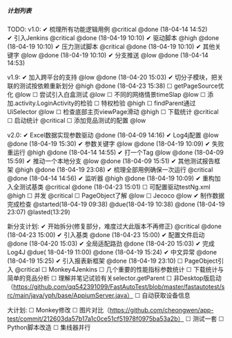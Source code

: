 ##### 计划列表
TODO:
   v1.0:
   ✔ 梳理所有功能逻辑用例 @critical @done (18-04-14 14:52)  
   ✔ 引入Jenkins @critical @done (18-04-19 10:10)
   ✔ 驱动脚本  @high @done (18-04-19 10:10)
   ✔ 压力测试脚本 @critical @done (18-04-19 10:10)
   ✔ 其他关键字 @low @done (18-04-19 10:10)
   ✔ 分支推送 @low @done (18-04-14 14:53)

   v1.9:
   ✔ 加入跨平台的支持 @low @done (18-04-20 15:03)
   ✔ 切分子模块，把关联的测试按依赖重新划分 @high @done (18-04-23 15:38)
   ☐  getPageSource优化 @low
   ☐ 尝试引入白盒测试 @low
   ☐ 不同的网络情景timeSlap @low
   ☐ 添加.activity.LoginActivity的检验
   ☐ 特权检验 @high
   ☐ findParent通过UiSelector @low
   ☐ 检查底部主页viewPage滑动 @high
   ☐ 下载统计  @critical
   ☐ 启动统计  @critical
   ☐ 添加竞品测试的配置  @low

   v2.0:
   ✔ Excel数据实现参数驱动 @done (18-04-09 14:16)
   ✔ Log4j配置 @low @done (18-04-19 15:30)
   ✔ 参数关键字 @low @done (18-04-19 10:09)
   ✔ 失败重运行 @high @done (18-04-14 14:55)
   ✔ 打一个Tag @low @done (18-04-09 15:59) 
   ✔ 推动一个本地分支 @low @done (18-04-09 15:51)
   ✔  其他测试报告框架 @high @done (18-04-19 23:08)
   ✔ 梳理全部用例确保一次运行 @critical @done (18-04-14 14:56)
   ✔ 监听器 @high @done (18-04-19 10:09)
   ✔ 重构加入全测试基类 @critical @done (18-04-23 15:01)
   ☐ 可配置驱动testNg.xml @high
   ☐ 并发 @critical
   ☐ PageObject了解 @low
   ☐ Jecoco @low
   ✔ 制作数据完成检查 @started(18-04-19 09:38) @due(18-04-19 10:38) @done (18-04-19 23:07) @lasted(13:29)
   
   新分支计划:
      ✔ 开始拆分(修复部分，难度过大此版本不再修正) @critical @done (18-04-23 15:00)
      ✔ 引入基类 @done (18-04-23 15:00)
      ✔ 配置文件启动 @done (18-04-20 15:03)
      ✔ 全局适配路劲 @done (18-04-20 15:03)
      ✔ 完成Log4J @due( 18-04-19 11:00) @done (18-04-19 15:24)
      ✔ 中文异常 @done (18-04-19 15:25)
      ✔ 引入报表新框架 @done (18-04-19 23:10)
      ☐ PageObject引入 @critical
      ☐ Monkey4Jenkins
      ☐ 几个重要的性能指标参数统计
      ☐ 下载统计与简单的竞品分析
      ☐ 理解并笔记试验有关selector.getParent
      ☐ 非Desktop版启动（https://github.com/qq542391099/FastAutoTest/blob/master/fastautotest/src/main/java/yph/base/AppiumServer.java）
      ☐ 自动获取设备信息

   大计划:
      ☐ Monkey修改 
      ☐ 图片对比（https://github.com/cheongwen/app-test/commit/212603da57b17a1c0ce51cf51978f0975ba53a2b）
      ☐ 测试一套
      ☐ Python脚本改造
      ☐ 集线器并行